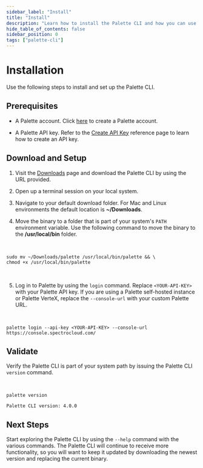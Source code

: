 ```yaml
---
sidebar_label: "Install"
title: "Install"
description: "Learn how to install the Palette CLI and how you can use the CLI with Palette Dev Engine."
hide_table_of_contents: false
sidebar_position: 0
tags: ["palette-cli"]
---
```


# Installation

Use the following steps to install and set up the Palette CLI.

## Prerequisites

- A Palette account. Click [here](https://console.spectrocloud.com/) to create a Palette account.

- A Palette API key. Refer to the [Create API Key](../user-management/authentication/api-key/create-api-key.md)
  reference page to learn how to create an API key.

## Download and Setup

1. Visit the [Downloads](../spectro-downloads.md#palette-cli) page and download the Palette CLI by using the URL
   provided.

2. Open up a terminal session on your local system.

3. Navigate to your default download folder. For Mac and Linux environments the default location is **~/Downloads**.

4. Move the binary to a folder that is part of your system's `PATH` environment variable. Use the following command to
   move the binary to the **/usr/local/bin** folder.

<br />

```shell
sudo mv ~/Downloads/palette /usr/local/bin/palette && \
chmod +x /usr/local/bin/palette
```

<br />

5. Log in to Palette by using the `login` command. Replace `<YOUR-API-KEY>` with your Palette API key. If you are using
   a Palette self-hosted instance or Palette VerteX, replace the `--console-url` with your custom Palette URL.

<br />

```shell
palette login --api-key <YOUR-API-KEY> --console-url https://console.spectrocloud.com/
```

## Validate

Verify the Palette CLI is part of your system path by issuing the Palette CLI `version` command.

<br />

```shell
palette version
```

```shell hideClipboard
Palette CLI version: 4.0.0
```

## Next Steps

Start exploring the Palette CLI by using the `--help` command with the various commands. The Palette CLI will continue
to receive more functionality, so you will want to keep it updated by downloading the newest version and replacing the
current binary.
